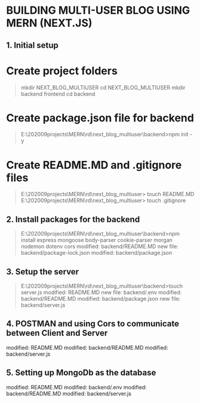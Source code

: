# BUILDING MULTI-USER BLOG USING MERN (NEXT.JS)

## 1. Initial setup

  # Create project folders
  > mkdir NEXT_BLOG_MULTIUSER
  > cd NEXT_BLOG_MULTIUSER
  > mkdir backend frontend
  > cd backend
  # Create package.json file for backend
  > E:\202009projects\MERN\rd\next_blog_multiuser\backend>npm init -y
  # Create README.MD and .gitignore files
  > E:\202009projects\MERN\rd\next_blog_multiuser> touch README.MD
  > E:\202009projects\MERN\rd\next_blog_multiuser> touch .gitignore

## 2. Install packages for the backend

  > E:\202009projects\MERN\rd\next_blog_multiuser\backend>npm install express mongoose body-parser cookie-parser morgan nodemon dotenv cors
  modified:   backend/README.MD
        new file:   backend/package-lock.json
        modified:   backend/package.json

## 3. Setup the server

  > E:\202009projects\MERN\rd\next_blog_multiuser\backend>touch server.js
  modified:   README.MD
        new file:   backend/.env
        modified:   backend/README.MD
        modified:   backend/package.json
        new file:   backend/server.js

## 4. POSTMAN and using Cors to communicate between Client and Server

  modified:   README.MD
        modified:   backend/README.MD
        modified:   backend/server.js

## 5. Setting up MongoDb as the database
   modified:   README.MD
        modified:   backend/.env
        modified:   backend/README.MD
        modified:   backend/server.js 


